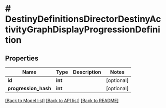 # # DestinyDefinitionsDirectorDestinyActivityGraphDisplayProgressionDefinition

## Properties

Name | Type | Description | Notes
------------ | ------------- | ------------- | -------------
**id** | **int** |  | [optional]
**progression_hash** | **int** |  | [optional]

[[Back to Model list]](../../README.md#models) [[Back to API list]](../../README.md#endpoints) [[Back to README]](../../README.md)
